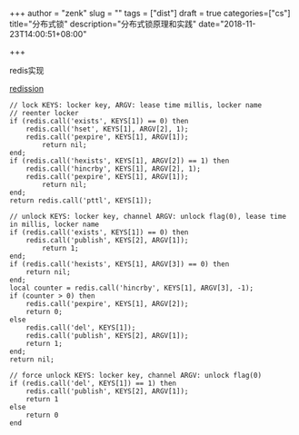 +++
author = "zenk"
slug = ""
tags = ["dist"]
draft = true
categories=["cs"]
title="分布式锁"
description="分布式锁原理和实践"
date="2018-11-23T14:00:51+08:00"

+++

redis实现

[redission](https://github.com/redisson/redisson)

```
// lock KEYS: locker key, ARGV: lease time millis, locker name
// reenter locker
if (redis.call('exists', KEYS[1]) == 0) then
    redis.call('hset', KEYS[1], ARGV[2], 1);
    redis.call('pexpire', KEYS[1], ARGV[1]);
        return nil;
end;
if (redis.call('hexists', KEYS[1], ARGV[2]) == 1) then
    redis.call('hincrby', KEYS[1], ARGV[2], 1);
    redis.call('pexpire', KEYS[1], ARGV[1]);
        return nil;
end;
return redis.call('pttl', KEYS[1]);

// unlock KEYS: locker key, channel ARGV: unlock flag(0), lease time in millis, locker name
if (redis.call('exists', KEYS[1]) == 0) then
    redis.call('publish', KEYS[2], ARGV[1]);
        return 1;
end;
if (redis.call('hexists', KEYS[1], ARGV[3]) == 0) then
    return nil;
end;
local counter = redis.call('hincrby', KEYS[1], ARGV[3], -1);
if (counter > 0) then
    redis.call('pexpire', KEYS[1], ARGV[2]);
    return 0;        
else
    redis.call('del', KEYS[1]);
    redis.call('publish', KEYS[2], ARGV[1]);
    return 1;
end;
return nil;

// force unlock KEYS: locker key, channel ARGV: unlock flag(0)
if (redis.call('del', KEYS[1]) == 1) then
    redis.call('publish', KEYS[2], ARGV[1]);
    return 1
else
    return 0
end
```



